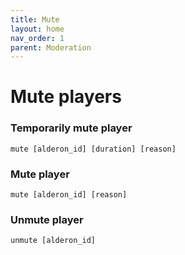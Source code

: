 ```yaml
---
title: Mute
layout: home
nav_order: 1
parent: Moderation
---
```


# Mute players

### Temporarily mute player
```
mute [alderon_id] [duration] [reason] 
```

### Mute player
```
mute [alderon_id] [reason] 
```

### Unmute player
```
unmute [alderon_id]
```